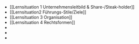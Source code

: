 - [[Lernsituation 1 Unternehmensleitbild & Share-/Steak-holder]]
- [[Lernsituation2 Führungs-Stile/Ziele]]
- [[Lernsituation 3 Organisation]]
- [[Lernsituation 4 Rechtsformen]]
-
-
-
